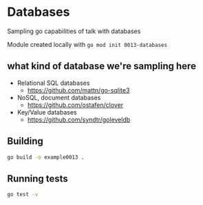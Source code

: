 # Databases

Sampling go capabilities of talk with databases

Module created locally with `go mod init 0013-databases`

## what kind of database we're sampling here

- Relational SQL databases
  - <https://github.com/mattn/go-sqlite3> 
- NoSQL, document databases
  - <https://github.com/ostafen/clover> 
- Key/Value databases
  - <https://github.com/syndtr/goleveldb> 

## Building

```bash
go build -o example0013 .
```

## Running tests

```bash
go test -v
```
